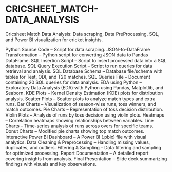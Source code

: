 # CRICSHEET_MATCH-DATA_ANALYSIS
Cricsheet Match Data Analysis: Data scraping, Data PreProcessing, SQL, and Power BI visualization for cricket insights.

Python Source Code – Script for data scraping.
JSON-to-DataFrame Transformation – Python script for converting JSON data to Pandas DataFrame.
SQL Insertion Script – Script to insert processed data into a SQL database.
SQL Query Execution Script – Script to run queries for data retrieval and analysis.
SQL Database Schema – Database file/schema with tables for Test, ODI, and T20 matches.
SQL Queries File – Document containing 20 SQL queries for data analysis.
EDA using Python – Exploratory Data Analysis (EDA) with Python using Pandas, Matplotlib, and Seaborn.
KDE Plots – Kernel Density Estimation (KDE) plots for distribution analysis.
Scatter Plots – Scatter plots to analyze match types and extra runs.
Bar Charts – Visualization of season-wise runs, toss winners, and match outcomes.
Pie Charts – Representation of toss decision distribution.
Violin Plots – Analysis of runs by toss decision using violin plots.
Heatmaps – Correlation heatmaps showing relationships between variables.
Line Charts – Time-series analysis of runs across overs for specific teams.
Donut Charts – Modified pie charts showing top match outcomes.
Interactive Power BI Dashboard – A Power BI (.pbix) file with visual analytics.
Data Cleaning & Preprocessing – Handling missing values, duplicates, and outliers.
Filtering & Sampling – Data filtering and sampling for optimized processing.
Report Documentation – A detailed report covering insights from analysis.
Final Presentation – Slide deck summarizing findings with visuals and key observations.
